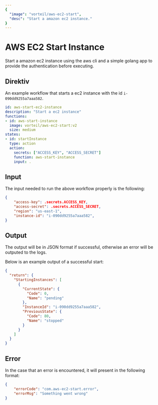 ```yaml
---
{
  "image": "vorteil/aws-ec2-start",
  "desc": "Start a amazon ec2 instance."
}
---
```


# AWS EC2 Start Instance

Start a amazon ec2 instance using the aws cli and a simple golang app to provide the authentication before executing.

## Direktiv

An example workflow that starts a ec2 instance with the id `i-090dd9255a7aaa582`.

```yaml
id: aws-start-ec2-instance
description: "Start a ec2 instance"
functions:
- id: aws-start-instance
  image: vorteil/aws-ec2-start:v2
  size: medium
states:
- id: startInstance
  type: action
  action:
    secrets: ["ACCESS_KEY", "ACCESS_SECRET"]
    function: aws-start-instance
    input: .
```

## Input

The input needed to run the above workflow properly is the following:

```json
{
    "access-key": .secrets.ACCESS_KEY,
    "access-secret": .secrets.ACCESS_SECRET,
    "region": "us-east-1",
    "instance-id": "i-090dd9255a7aaa582",
}
```

## Output

The output will be in JSON format if successful, otherwise an error will be outputed to the logs.

Below is an example output of a successful start:
```json
{
  "return": {
    "StartingInstances": [
      {
        "CurrentState": {
          "Code": 0,
          "Name": "pending"
        },
        "InstanceId": "i-090dd9255a7aaa582",
        "PreviousState": {
          "Code": 80,
          "Name": "stopped"
        }
      }
    ]
  }
}
```

## Error

In the case that an error is encountered, it will present in the following format:

```json
{
    "errorCode": "com.aws-ec2-start.error",
    "errorMsg": "Something went wrong"
}
```